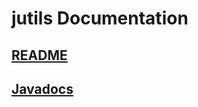 # jutils Documentation

## [README](https://github.com/marco-brandizi/jutils)
## [Javadocs](javadocs/jutils/index.html)
